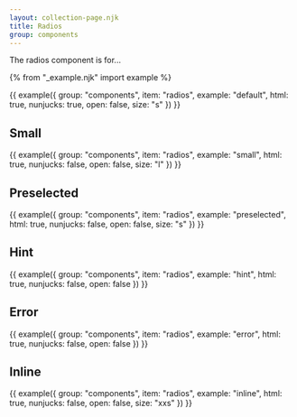 ```yaml
---
layout: collection-page.njk
title: Radios
group: components
---
```


The radios component is for...

{% from "_example.njk" import example %}

{{ example({ group: "components", item: "radios", example: "default", html: true, nunjucks: true, open: false, size: "s" }) }}

## Small

{{ example({ group: "components", item: "radios", example: "small", html: true, nunjucks: false, open: false, size: "l" }) }}

## Preselected

{{ example({ group: "components", item: "radios", example: "preselected", html: true, nunjucks: false, open: false, size: "s" }) }}

## Hint

{{ example({ group: "components", item: "radios", example: "hint", html: true, nunjucks: false, open: false }) }}

## Error

{{ example({ group: "components", item: "radios", example: "error", html: true, nunjucks: false, open: false }) }}

## Inline

{{ example({ group: "components", item: "radios", example: "inline", html: true, nunjucks: false, open: false, size: "xxs" }) }}
